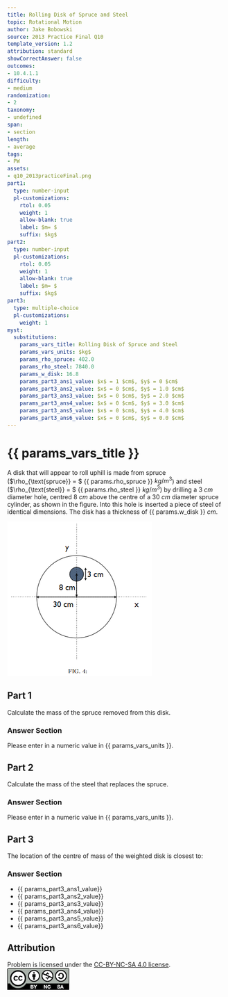 ```yaml
---
title: Rolling Disk of Spruce and Steel
topic: Rotational Motion
author: Jake Bobowski
source: 2013 Practice Final Q10
template_version: 1.2
attribution: standard
showCorrectAnswer: false
outcomes:
- 10.4.1.1
difficulty:
- medium
randomization:
- 2
taxonomy:
- undefined
span:
- section
length:
- average
tags:
- PW
assets:
- q10_2013practiceFinal.png
part1:
  type: number-input
  pl-customizations:
    rtol: 0.05
    weight: 1
    allow-blank: true
    label: $m= $
    suffix: $kg$
part2:
  type: number-input
  pl-customizations:
    rtol: 0.05
    weight: 1
    allow-blank: true
    label: $m= $
    suffix: $kg$
part3:
  type: multiple-choice
  pl-customizations:
    weight: 1
myst:
  substitutions:
    params_vars_title: Rolling Disk of Spruce and Steel
    params_vars_units: $kg$
    params_rho_spruce: 402.0
    params_rho_steel: 7840.0
    params_w_disk: 16.8
    params_part3_ans1_value: $x$ = 1 $cm$, $y$ = 0 $cm$
    params_part3_ans2_value: $x$ = 0 $cm$, $y$ = 1.0 $cm$
    params_part3_ans3_value: $x$ = 0 $cm$, $y$ = 2.0 $cm$
    params_part3_ans4_value: $x$ = 0 $cm$, $y$ = 3.0 $cm$
    params_part3_ans5_value: $x$ = 0 $cm$, $y$ = 4.0 $cm$
    params_part3_ans6_value: $x$ = 0 $cm$, $y$ = 0.0 $cm$
---
```

# {{ params_vars_title }}
A disk that will appear to roll uphill is made from spruce ($\rho\_{\text{spruce}} = $ {{ params.rho_spruce }} $kg/m^3$) and steel ($\rho\_{\text{steel}} = $ {{ params.rho_steel }} $kg/m^3$) by drilling a 3 $cm$ diameter hole, centred 8 $cm$ above the centre of a 30 $cm$ diameter spruce cylinder, as shown in the figure.  Into this hole is inserted a piece of steel of identical dimensions.  The disk has a thickness of {{ params.w_disk }} $cm$.

<img alt="The figure shows a disk centred at the origin of a cartesian plane with diameter 30 cm. There is a hole of diameter 3cm centred 8 cm above the centre of the disk." src="q10_2013practiceFinal.png">

## Part 1

Calculate the mass of the spruce removed from this disk.

### Answer Section

Please enter in a numeric value in {{ params_vars_units }}.

## Part 2

Calculate the mass of the steel that replaces the spruce.

### Answer Section

Please enter in a numeric value in {{ params_vars_units }}.

## Part 3

The location of the centre of mass of the weighted disk is closest to:

### Answer Section

- {{ params_part3_ans1_value}}
- {{ params_part3_ans2_value}}
- {{ params_part3_ans3_value}}
- {{ params_part3_ans4_value}}
- {{ params_part3_ans5_value}}
- {{ params_part3_ans6_value}}

## Attribution

Problem is licensed under the [CC-BY-NC-SA 4.0 license](https://creativecommons.org/licenses/by-nc-sa/4.0/).<br> ![The Creative Commons 4.0 license requiring attribution-BY, non-commercial-NC, and share-alike-SA license.](https://raw.githubusercontent.com/firasm/bits/master/by-nc-sa.png)